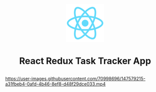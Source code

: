 

<p align="center"><img src="https://github.com/VishalMakwana23/React-Task-Tracker/blob/main/src/logo512.png" width="120" alt="React Icons">   </p>


<h1 align="center">React Redux Task Tracker App</h1>

##



https://user-images.githubusercontent.com/70998696/147579215-a31fbeb4-0afd-4b46-8ef8-d48f29dce033.mp4

